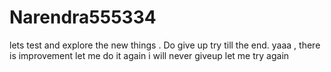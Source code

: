 # Narendra555334
lets test and explore the new things .
Do give up try till the end.
yaaa , there is improvement 
let me do it again
i will never giveup
let me try again
